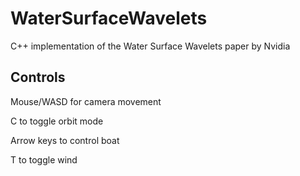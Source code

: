 # WaterSurfaceWavelets

C++ implementation of the Water Surface Wavelets paper by Nvidia

## Controls

Mouse/WASD for camera movement

C to toggle orbit mode

Arrow keys to control boat

T to toggle wind
